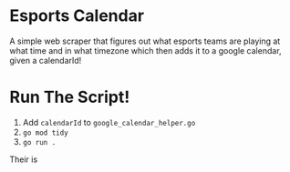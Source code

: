 # Esports Calendar
A simple web scraper that figures out what esports teams are playing at what time and in what timezone which then adds it to a google calendar, given a calendarId!

# Run The Script!
1. Add `calendarId` to `google_calendar_helper.go`
2. `go mod tidy`
3. `go run .`

Their is 
